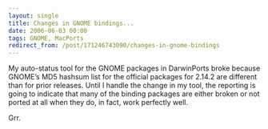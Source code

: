 ```yaml
---
layout: single
title: Changes in GNOME bindings...
date: 2006-06-03 00:00
tags: GNOME, MacPorts
redirect_from: /post/171246743090/changes-in-gnome-bindings
---
```

My auto-status tool for the GNOME packages in DarwinPorts broke because GNOME&rsquo;s MD5 hashsum list for the official packages for 2.14.2 are different than for prior releases. Until I handle the change in my tool, the reporting is going to indicate that many of the binding packages are either broken or not ported at all when they do, in fact, work perfectly well.

Grr.
